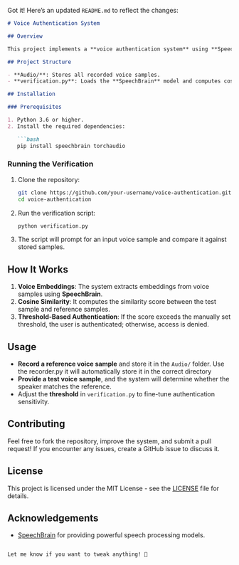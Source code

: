 Got it! Here’s an updated `README.md` to reflect the changes:  

```markdown
# Voice Authentication System

## Overview

This project implements a **voice authentication system** using **SpeechBrain** to verify users based on their voice. The system calculates the **cosine similarity score** between a provided voice sample and stored reference samples, determining authentication based on a manually set threshold.

## Project Structure

- **Audio/**: Stores all recorded voice samples.
- **verification.py**: Loads the **SpeechBrain** model and computes cosine similarity between voice embeddings to verify users.

## Installation

### Prerequisites

1. Python 3.6 or higher.
2. Install the required dependencies:

   ```bash
   pip install speechbrain torchaudio
   ```

### Running the Verification

1. Clone the repository:

   ```bash
   git clone https://github.com/your-username/voice-authentication.git
   cd voice-authentication
   ```

2. Run the verification script:

   ```bash
   python verification.py
   ```

3. The script will prompt for an input voice sample and compare it against stored samples.

## How It Works

1. **Voice Embeddings**: The system extracts embeddings from voice samples using **SpeechBrain**.
2. **Cosine Similarity**: It computes the similarity score between the test sample and reference samples.
3. **Threshold-Based Authentication**: If the score exceeds the manually set threshold, the user is authenticated; otherwise, access is denied.

## Usage

- **Record a reference voice sample** and store it in the `Audio/` folder. Use the recorder.py it will automatically store it in the correct directory
- **Provide a test voice sample**, and the system will determine whether the speaker matches the reference.
- Adjust the **threshold** in `verification.py` to fine-tune authentication sensitivity.

## Contributing

Feel free to fork the repository, improve the system, and submit a pull request! If you encounter any issues, create a GitHub issue to discuss it.

## License

This project is licensed under the MIT License - see the [LICENSE](LICENSE) file for details.

## Acknowledgements

- [SpeechBrain](https://speechbrain.github.io/) for providing powerful speech processing models.
```

Let me know if you want to tweak anything! 🚀
